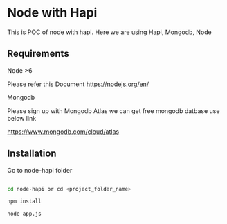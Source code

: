 # Node with Hapi 
This is POC of node with hapi. Here we are using Hapi, Mongodb, Node

## Requirements
Node >6

Please refer this Document https://nodejs.org/en/

Mongodb

Please sign up with Mongodb Atlas we can get free mongodb datbase use below link

https://www.mongodb.com/cloud/atlas

## Installation
Go to node-hapi folder

```bash

cd node-hapi or cd <project_folder_name>

npm install

node app.js

```
